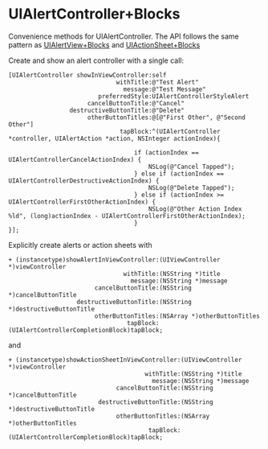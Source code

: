 UIAlertController+Blocks
========================

Convenience methods for UIAlertController. The API follows the same pattern as [UIAlertView+Blocks](https://github.com/ryanmaxwell/UIAlertView-Blocks) and [UIActionSheet+Blocks](https://github.com/ryanmaxwell/UIActionSheet-Blocks)

Create and show an alert controller with a single call:

```objc
[UIAlertController showInViewController:self
                              withTitle:@"Test Alert"
                                message:@"Test Message"
                         preferredStyle:UIAlertControllerStyleAlert
                      cancelButtonTitle:@"Cancel"
                 destructiveButtonTitle:@"Delete"
                      otherButtonTitles:@[@"First Other", @"Second Other"]
                               tapBlock:^(UIAlertController *controller, UIAlertAction *action, NSInteger actionIndex){
                                             
                                   if (actionIndex == UIAlertControllerCancelActionIndex) {
                                       NSLog(@"Cancel Tapped");
                                   } else if (actionIndex == UIAlertControllerDestructiveActionIndex) {
                                       NSLog(@"Delete Tapped");
                                   } else if (actionIndex >= UIAlertControllerFirstOtherActionIndex) {
                                       NSLog(@"Other Action Index %ld", (long)actionIndex - UIAlertControllerFirstOtherActionIndex);
                                   }
}];
```

Explicitly create alerts or action sheets with

```objc
+ (instancetype)showAlertInViewController:(UIViewController *)viewController
                                withTitle:(NSString *)title
                                  message:(NSString *)message
                        cancelButtonTitle:(NSString *)cancelButtonTitle
                   destructiveButtonTitle:(NSString *)destructiveButtonTitle
                        otherButtonTitles:(NSArray *)otherButtonTitles
                                 tapBlock:(UIAlertControllerCompletionBlock)tapBlock;
```

and 

```objc
+ (instancetype)showActionSheetInViewController:(UIViewController *)viewController
                                      withTitle:(NSString *)title
                                        message:(NSString *)message
                              cancelButtonTitle:(NSString *)cancelButtonTitle
                         destructiveButtonTitle:(NSString *)destructiveButtonTitle
                              otherButtonTitles:(NSArray *)otherButtonTitles
                                       tapBlock:(UIAlertControllerCompletionBlock)tapBlock;
```
